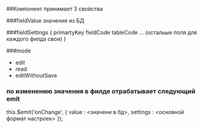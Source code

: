 ##Компонент принимает 3 свойства

###fieldValue
значение из БД

###fieldSettings
{
	primartyKey
	fieldCode
	tableCode
	...  (остальые поля для каждого филда свои)
}

###mode
- edit
- read
- editWithoutSave

### по изменению значения в филде отрабатывает следующий emit
this.$emit('onChange', {
	value    : <значени в бд>,
	settings : <основной формат настроек>
});